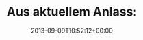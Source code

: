 ---
retweeted: false
source: <a href="http://twitter.com" rel="nofollow">Twitter Web Client</a>
entities:
  hashtags: []
  symbols: []
  user_mentions: []
  urls:
  - url: http://t.co/GltLP2ZOHR
    expanded_url: http://www.quickmeme.com/meme/3vqdzb/
    display_url: quickmeme.com/meme/3vqdzb/
    indices:
    - '22'
    - '44'
display_text_range:
- '0'
- '44'
favorite_count: '1'
id_str: '377021613960491008'
truncated: false
retweet_count: '1'
id: '377021613960491008'
possibly_sensitive: false
created_at: Mon Sep 09 10:52:12 +0000 2013
favorited: false
full_text: 'Aus aktuellem Anlass:'
lang: de
quote_url: http://www.quickmeme.com/meme/3vqdzb/
tags:
- pesos:twitter
date: '2013-09-09T10:52:12+00:00'
src: https://twitter.com/bascht/status/377021613960491008
original_url: https://twitter.com/bascht/status/377021613960491008
type: twitter_tweet
text: 'Aus aktuellem Anlass:'
title: 'Aus aktuellem Anlass:'

---